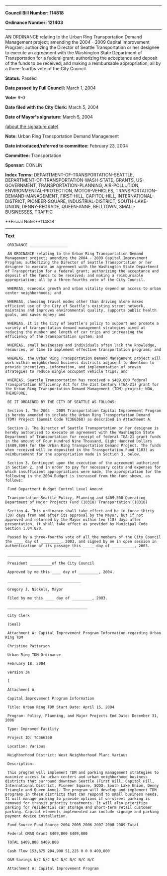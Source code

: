 

********

**Council Bill Number: 114818**
   
**Ordinance Number: 121403**
********

 AN ORDINANCE relating to the Urban Ring Transportation Demand Management project; amending the 2004 - 2009 Capital Improvement Program; authorizing the Director of Seattle Transportation or her designee to execute an agreement with the Washington State Department of Transportation for a federal grant; authorizing the acceptance and deposit of the funds to be received; and making a reimbursable appropriation; all by a three-fourths vote of the City Council.

**Status:** Passed
   
**Date passed by Full Council:** March 1, 2004
   
**Vote:** 9-0
   
**Date filed with the City Clerk:** March 5, 2004
   
**Date of Mayor's signature:** March 5, 2004
   
[(about the signature date)](/~public/approvaldate.htm)
   
   
**Note:** Urban Ring Transportation Demand Management

   
**Date introduced/referred to committee:** February 23, 2004
   
**Committee:** Transportation
   
**Sponsor:** CONLIN
   
   
**Index Terms:** DEPARTMENT-OF-TRANSPORTATION-SEATTLE, DEPARTMENT-OF-TRANSPORTATION-WASH-STATE, GRANTS, US-GOVERNMENT, TRANSPORTATION-PLANNING, AIR-POLLUTION, ENVIRONMENTAL-PROTECTION, MOTOR-VEHICLES, TRANSPORTATION-DEMAND-MANAGEMENT, FIRST-HILL, CAPITOL-HILL, INTERNATIONAL-DISTRICT, PIONEER-SQUARE, INDUSTRIAL-DISTRICT, SOUTH-LAKE-UNION, DENNY-REGRADE, QUEEN-ANNE, BELLTOWN, SMALL-BUSINESSES, TRAFFIC

**Fiscal Note:**114818

********

**Text**
   
```
 ORDINANCE _________________

 AN ORDINANCE relating to the Urban Ring Transportation Demand Management project; amending the 2004 - 2009 Capital Improvement Program; authorizing the Director of Seattle Transportation or her designee to execute an agreement with the Washington State Department of Transportation for a federal grant; authorizing the acceptance and deposit of the funds to be received; and making a reimbursable appropriation; all by a three-fourths vote of the City Council.

 WHEREAS, economic growth and urban vitality depend on access to urban center neighborhoods; and

 WHEREAS, choosing travel modes other than driving alone makes efficient use of the City of Seattle's existing street network, maintains and improves environmental quality, supports public health goals, and saves money; and

 WHEREAS, it is the City of Seattle's policy to support and promote a variety of transportation demand management strategies aimed at reducing the number and length of car trips and increasing the efficiency of the transportation system; and

 WHEREAS, small businesses and individuals often lack the knowledge, resources, or time to implement effective transportation programs; and

 WHEREAS, the Urban Ring Transportation Demand Management project will work within neighborhood business districts adjacent to downtown to provide incentives, information, and implementation of proven strategies to reduce single occupant vehicle trips; and

 WHEREAS, Seattle Transportation has received a $409,800 federal Transportation Efficiency Act for the 21st Century (TEA-21) grant for the Urban Ring Transportation Demand Management (TDM) project; NOW, THEREFORE,

 BE IT ORDAINED BY THE CITY OF SEATTLE AS FOLLOWS:

 Section 1. The 2004 - 2009 Transportation Capital Improvement Program is hereby amended to include the Urban Ring Transportation Demand (TDM) Project (Summit Code TC366360) as described in Attachment A.

 Section 2. The Director of Seattle Transportation or her designee is hereby authorized to execute an agreement with the Washington State Department of Transportation for receipt of federal TEA-21 grant funds in the amount of Four Hundred Nine Thousand, Eight Hundred Dollars ($409,800) for the Urban Ring Transportation Demand Project. The funds when received will be deposited in the Transportation Fund (103) as reimbursement for the appropriation made in Section 3, below.

 Section 3. Contingent upon the execution of the agreement authorized in Section 2, and in order to pay for necessary costs and expenses for which insufficient appropriations were made, the appropriation for the following in the 2004 Budget is increased from the fund shown, as follows:

 Fund Department Budget Control Level Amount

 Transportation Seattle Policy, Planning and $409,800 Operating Department of Major Projects Fund (10310) Transportation (18310)

 Section 4. This ordinance shall take effect and be in force thirty (30) days from and after its approval by the Mayor, but if not approved and returned by the Mayor within ten (10) days after presentation, it shall take effect as provided by Municipal Code Section 1.04.020.

 Passed by a three-fourths vote of all the members of the City Council the ____ day of _________, 2003, and signed by me in open session in authentication of its passage this _____ day of __________, 2003.

 _________________________________

 President __________of the City Council

 Approved by me this ____ day of _________, 2004.

 _________________________________

 Gregory J. Nickels, Mayor

 Filed by me this ____ day of _________, 2003.

 ____________________________________

 City Clerk

 (Seal)

 Attachment A: Capital Improvement Program Information regarding Urban Ring TDM

 Christine Patterson

 Urban Ring TDM Ordinance

 February 18, 2004

 version 3a

 1

 Attachment A

 Capital Improvement Program Information

 Title: Urban Ring TDM Start Date: April 15, 2004

 Program: Policy, Planning, and Major Projects End Date: December 31, 2006

 Type: Improved Facility

 Project ID: TC366360

 Location: Various

 Neighborhood District: West Neighborhood Plan: Various

 Description:

 This program will implement TDM and parking management strategies to maximize access to urban centers and urban neighborhood business districts that surround downtown Seattle (First Hill, Capitol Hill, International District, Pioneer Square, SODO, South Lake Union, Denny Triangle and Queen Anne). The program will develop and implement TDM programs in these districts that can respond to small business needs. It will manage parking to provide options if on-street parking is removed for transit priority treatments. It will also prioritize parking for residential car storage and short-term retail customer parking. Capital elements implemented can include signage and parking payment device installation.

 Fund Source Fund Source 2004 2005 2006 2007 2008 2009 Total

 Federal CMAQ Grant $409,800 $409,800

 TOTAL $409,800 $409,800

 Cash Flow 153,675 204,900 51,225 0 0 0 409,800

 O&M Savings N/C N/C N/C N/C N/C N/C N/C

 Attachment A: Capital Improvement Program

```
